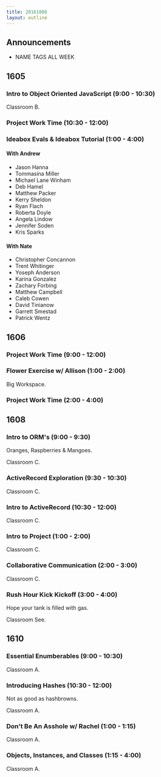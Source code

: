 ```yaml
---
title: 20161006
layout: outline
---
```


## Announcements
* NAME TAGS ALL WEEK


## 1605

### Intro to Object Oriented JavaScript (9:00 - 10:30)

Classroom B.

### Project Work Time (10:30 - 12:00)

### Ideabox Evals & Ideabox Tutorial (1:00 - 4:00)

#### With Andrew

- Jason Hanna
- Tommasina Miller
- Michael Lane Winham
- Deb Hamel
- Matthew Packer
- Kerry Sheldon
- Ryan Flach
- Roberta Doyle
- Angela Lindow
- Jennifer Soden
- Kris Sparks

#### With Nate

- Christopher Concannon
- Trent Whitinger
- Yoseph Anderson
- Karina Gonzalez
- Zachary Forbing
- Matthew Campbell
- Caleb Cowen
- David Tinianow
- Garrett Smestad
- Patrick Wentz

## 1606

### Project Work Time (9:00 - 12:00)

### Flower Exercise w/ Allison (1:00 - 2:00)

Big Workspace.

### Project Work Time (2:00 - 4:00)


## 1608

### Intro to ORM's (9:00 - 9:30)

Oranges, Raspberries & Mangoes.

Classroom C.

### ActiveRecord Exploration (9:30 - 10:30)

Classroom C.

### Intro to ActiveRecord (10:30 - 12:00)

Classroom C.

### Intro to Project (1:00 - 2:00)

Classroom C.

### Collaborative Communication (2:00 - 3:00)

Classroom C.

### Rush Hour Kick Kickoff (3:00 - 4:00)

Hope your tank is filled with gas.

Classroom See.


## 1610

### Essential Enumberables (9:00 - 10:30)

Classroom A.

### Introducing Hashes (10:30 - 12:00)

Not as good as hashbrowns.

Classroom A.

### Don't Be An Asshole w/ Rachel (1:00 - 1:15)

Classroom A.

### Objects, Instances, and Classes (1:15 - 4:00)

Classroom A.
